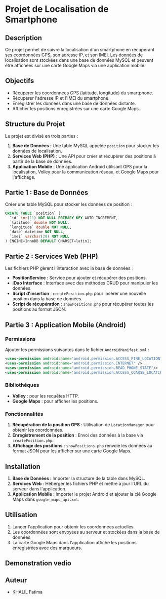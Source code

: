 
# Projet de Localisation de Smartphone

## Description
Ce projet permet de suivre la localisation d'un smartphone en récupérant ses coordonnées GPS, son adresse IP, et son IMEI. Les données de localisation sont stockées dans une base de données MySQL et peuvent être affichées sur une carte Google Maps via une application mobile.

## Objectifs
- Récupérer les coordonnées GPS (latitude, longitude) du smartphone.
- Récupérer l'adresse IP et l'IMEI du smartphone.
- Enregistrer les données dans une base de données distante.
- Afficher les positions enregistrées sur une carte Google Maps.

## Structure du Projet
Le projet est divisé en trois parties :
1. **Base de Données** : Une table MySQL appelée `position` pour stocker les données de localisation.
2. **Services Web (PHP)** : Une API pour créer et récupérer des positions à partir de la base de données.
3. **Application Mobile** : Une application Android utilisant GPS pour la localisation, Volley pour la communication réseau, et Google Maps pour l'affichage.

## Partie 1 : Base de Données
Créer une table MySQL pour stocker les données de position :

```sql
CREATE TABLE `position` (
  `id` int(11) NOT NULL PRIMARY KEY AUTO_INCREMENT,
  `latitude` double NOT NULL,
  `longitude` double NOT NULL,
  `date` datetime NOT NULL,
  `imei` varchar(20) NOT NULL
) ENGINE=InnoDB DEFAULT CHARSET=latin1;
```

## Partie 2 : Services Web (PHP)
Les fichiers PHP gèrent l'interaction avec la base de données :
- **PositionService** : Service pour ajouter et récupérer des positions.
- **IDao Interface** : Interface avec des méthodes CRUD pour manipuler les données.
- **Script d'insertion** : `createPosition.php` pour insérer une nouvelle position dans la base de données.
- **Script de récupération** : `showPositions.php` pour récupérer toutes les positions au format JSON.

## Partie 3 : Application Mobile (Android)
### Permissions
Ajouter les permissions suivantes dans le fichier `AndroidManifest.xml` :
```xml
<uses-permission android:name="android.permission.ACCESS_FINE_LOCATION" />
<uses-permission android:name="android.permission.INTERNET" />
<uses-permission android:name="android.permission.READ_PHONE_STATE"/>
<uses-permission android:name="android.permission.ACCESS_COARSE_LOCATION"/>
```

### Bibliothèques
- **Volley** : pour les requêtes HTTP.
- **Google Maps** : pour afficher les positions.

### Fonctionnalités
1. **Récupération de la position GPS** : Utilisation de `LocationManager` pour obtenir les coordonnées.
2. **Enregistrement de la position** : Envoi des données à la base via `createPosition.php`.
3. **Affichage des positions** : `showPositions.php` renvoie les données au format JSON pour les afficher sur une carte Google Maps.

## Installation
1. **Base de Données** : Importer la structure de la table dans MySQL.
2. **Services Web** : Héberger les fichiers PHP et mettre à jour l'URL du serveur dans l'application.
3. **Application Mobile** : Importer le projet Android et ajouter la clé Google Maps dans `google_maps_api.xml`.

## Utilisation
1. Lancer l'application pour obtenir les coordonnées actuelles.
2. Les coordonnées sont envoyées au serveur et stockées dans la base de données.
3. La carte Google Maps dans l'application affiche les positions enregistrées avec des marqueurs.
## Demonstration vedio
## Auteur
- KHALIL Fatima

